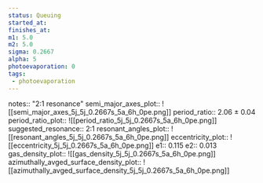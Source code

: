 ```yaml
---
status: Queuing
started_at:
finishes_at:
m1: 5.0
m2: 5.0
sigma: 0.2667
alpha: 5
photoevaporation: 0
tags:
 - photoevaporation
---
```


notes:: "2:1 resonance"
semi_major_axes_plot:: ![[semi_major_axes_5j_5j_0.2667s_5a_6h_0pe.png]]
period_ratio:: 2.06 ± 0.04
period_ratio_plot:: ![[period_ratio_5j_5j_0.2667s_5a_6h_0pe.png]]
suggested_resonance:: 2:1
resonant_angles_plot:: ![[resonant_angles_5j_5j_0.2667s_5a_6h_0pe.png]]
eccentricity_plot:: ![[eccentricity_5j_5j_0.2667s_5a_6h_0pe.png]]
e1:: 0.115
e2:: 0.013
gas_density_plot:: ![[gas_density_5j_5j_0.2667s_5a_6h_0pe.png]]
azimuthally_avged_surface_density_plot:: ![[azimuthally_avged_surface_density_5j_5j_0.2667s_5a_6h_0pe.png]]

